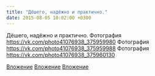 ```yaml
---
title: "Дёшего, надёжно и практично."
date: 2015-08-05 10:02:00 +0300
---
```


Дёшего, надёжно и практично.
Фотография
https://vk.com/photo41076938_375959980
Фотография
https://vk.com/photo41076938_375959988
Фотография
https://vk.com/photo41076938_375960130

[Вложение](https://vk.com/photo41076938_375959980)
[Вложение](https://vk.com/photo41076938_375959988)
[Вложение](https://vk.com/photo41076938_375960130)

